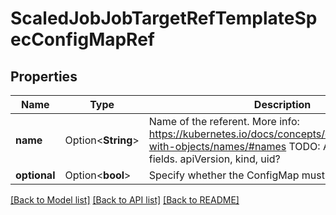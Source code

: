 # ScaledJobJobTargetRefTemplateSpecConfigMapRef

## Properties

Name | Type | Description | Notes
------------ | ------------- | ------------- | -------------
**name** | Option<**String**> | Name of the referent. More info: https://kubernetes.io/docs/concepts/overview/working-with-objects/names/#names TODO: Add other useful fields. apiVersion, kind, uid? | [optional]
**optional** | Option<**bool**> | Specify whether the ConfigMap must be defined | [optional]

[[Back to Model list]](../README.md#documentation-for-models) [[Back to API list]](../README.md#documentation-for-api-endpoints) [[Back to README]](../README.md)


